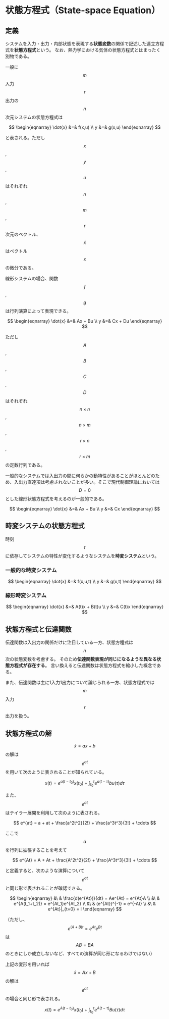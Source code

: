 # 状態方程式（State-space Equation）

## 定義

システムを入力・出力・内部状態を表現する**状態変数**の関係で記述した連立方程式を**状態方程式**という。
なお、熱力学における気体の状態方程式とはまったく別物である。

一般に $$m$$ 入力 $$r$$ 出力の $$n$$ 次元システムの状態方程式は

$$
\begin{eqnarray}
\dot{x} &=& f(x,u) \\
y &=& g(x,u)
\end{eqnarray}
$$

と表される。ただし $$x$$, $$y$$, $$u$$ はそれぞれ $$n$$, $$m$$, $$r$$ 次元のベクトル、$$\dot{x}$$ はベクトル $$x$$ の微分である。

線形システムの場合、関数 $$f$$, $$g$$ は行列演算によって表現できる。

$$
\begin{eqnarray}
\dot{x} &=& Ax + Bu \\
y &=& Cx + Du
\end{eqnarray}
$$

ただし $$A$$, $$B$$, $$C$$, $$D$$ はそれぞれ $$n \times n$$, $$n \times m$$, $$r \times n$$, $$r \times m$$ の定数行列である。

一般的なシステムでは入出力の間に何らかの動特性があることがほとんどのため、入出力直達項は考慮されないことが多い。そこで現代制御理論においては $$D=0$$ とした線形状態方程式を考えるのが一般的である。

$$
\begin{eqnarray}
\dot{x} &=& Ax + Bu \\
y &=& Cx
\end{eqnarray}
$$

## 時変システムの状態方程式

時刻 $$t$$ に依存してシステムの特性が変化するようなシステムを**時変システム**という。

### 一般的な時変システム

$$
\begin{eqnarray}
\dot{x} &=& f(x,u,t) \\
y &=& g(x,t)
\end{eqnarray}
$$

### 線形時変システム

$$
\begin{eqnarray}
\dot{x} &=& A(t)x + B(t)u \\
y &=& C(t)x
\end{eqnarray}
$$

## 状態方程式と伝達関数

伝達関数は入出力の関係だけに注目している一方、状態方程式は $$n$$ 次の状態変数を考慮する。
そのため**伝達関数表現が同じになるような異なる状態方程式が存在する**。
言い換えると伝達関数は状態方程式を縮小した概念である。

また、伝達関数は主に1入力1出力について論じられる一方、状態方程式では $$m$$ 入力 $$r$$ 出力を扱う。

## 状態方程式の解

$$ \dot{x} = ax + b $$ の解は $$e^{at}$$ を用いて次のように表されることが知られている。

$$
x(t) = e^{a(t-t_0)}x(t_0) + \int_{t_0}^t e^{a(t-\tau)} b u(\tau) d\tau
$$

また、$$e^{at}$$ はテイラー展開を利用して次のように表される。

$$
e^{at} = a + at + \frac{a^2t^2}{2!} + \frac{a^3t^3}{3!} + \cdots
$$

ここで $$a$$ を行列に拡張することを考えて

$$
e^{At} = A + At + \frac{A^2t^2}{2!} + \frac{A^3t^3}{3!} + \cdots
$$

と定義すると、次のような演算について $$e^{at}$$ と同じ形で表されることが確認できる。

$$
\begin{eqnarray}
&\ & \frac{d(e^{At})}{dt} = Ae^{At} = e^{At}A \\
&\ & e^{A(t_1+t_2)} = e^{At_1}e^{At_2} \\
&\ & (e^{At})^{-1} = e^{-At} \\
&\ & e^{At}|_{t=0} = I
\end{eqnarray}
$$

（ただし、$$e^{(A+B)t} = e^{At}e^{Bt}$$ は $$AB=BA$$ のときにしか成立しないなど、すべての演算が同じ形になるわけではない）

上記の変形を用いれば $$\dot{x} = Ax + B$$ の解は $$e^{at}$$ の場合と同じ形で表される。

$$
x(t) = e^{A(t-t_0)}x(t_0) + \int_{t_0}^t e^{A(t-\tau)} B u(\tau) d\tau
$$
